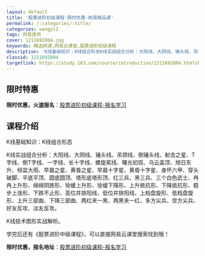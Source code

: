 ```yaml
---
layout: default
title: '股票进阶初级课程-限时优惠-网易精品课'
permalink: /:categories/:title/
categories: wangyi2
tags: 网易提供
cover: 1211692804.jpg
keywords: 精选网课,网易云课堂,股票进阶初级课程
description: 'K线基础知识：K线组合形态K线实战组合分析：大阳线、大阴线、锤头线、吊颈线、倒锤头线、射击之星、T字线、倒T字线、一字线'
classid: 1211692804
targetlink: https://study.163.com/course/introduction/1211692804.htm?share=1&shareId=1025206652&utm_campaign=share&utm_medium=iphoneShare&utm_source=&utm_u=1025206652
---
```


## 限时特惠

**限时优惠，火速报名**：[股票进阶初级课程-报名学习](https://study.163.com/course/introduction/1211692804.htm?share=1&shareId=1025206652&utm_campaign=share&utm_medium=iphoneShare&utm_source=&utm_u=1025206652)

## 课程介绍

K线基础知识：K线组合形态



K线实战组合分析：大阳线、大阴线、锤头线、吊颈线、倒锤头线、射击之星、T字线、倒T字线、一字线、长十字线、螺旋桨线、曙光初现、乌云盖顶、旭日东升、倾盆大雨、早晨之星、黄昏之星、早晨十字星、黄昏十字星、身怀六甲、穿头破脚、平底平顶、圆底圆顶、塔形底塔形顶、红三兵、黑三兵、三个白色武士、冉冉上升形、绵绵阴跌形、徐缓上升形、徐缓下降形、上升抵抗形、下降抵抗形、稳步上涨形、下跌不止形、高位并排阳线、低位并排阳线、上档盘旋形、低档盘旋形、上升三部曲、下降三部曲、两红夹一黑、两黑夹一红、多方尖兵、空方尖兵、好友反攻、淡友反攻。



K线技术图形实战解析。



学完后还有《股票进阶中级课程》，可以直接网易云课堂搜索找到哦！

**限时优惠，报名地址**：[股票进阶初级课程-报名学习](https://study.163.com/course/introduction/1211692804.htm?share=1&shareId=1025206652&utm_campaign=share&utm_medium=iphoneShare&utm_source=&utm_u=1025206652)


